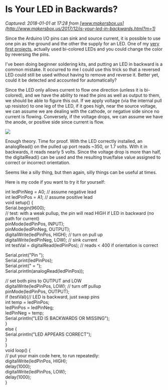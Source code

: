 # Is Your LED in Backwards?

_Captured: 2018-01-01 at 17:28 from [www.makersbox.us](http://www.makersbox.us/2017/12/is-your-led-in-backwards.html?m=1)_

Since the Arduino I/O pins can sink and source current, it is possible to use one pin as the ground and the other the supply for an LED. One of my [very first projects](http://www.instructables.com/id/Buggy-A-Crafty-Programmable-LED-Creature/), actually used bi-colored LEDs and you could change the color by reversing the pins.

I've been doing beginner soldering kits, and putting an LED in backward is a common mistake. It occurred to me I could use this trick so that a reversed LED could still be used without having to remove and reverse it. Better yet, could it be detected and accounted for automatically?

Since the LED only allows current to flow one direction (unless it is bi-colored), and we have the ability to read the pins as well as output to them, we should be able to figure this out. If we apply voltage (via the internal pull up resistor) to one leg of the LED, if it goes high, near the source voltage, we can assume we are dealing with the cathode, or negative side since no current is flowing. Conversely, if the voltage drops, we can assume we have the anode, or positive side since current is flow.

![](https://2.bp.blogspot.com/-vjGyf4kBmeI/WkfSLX-Q0CI/AAAAAAAAFAY/eKlo1rk94AsDHgjF4nkoEJRPJ-4NEIgPwCLcBGAs/s280/LEDs%2BSketch_bb.png)

Enough theory. Time for proof. With the LED correctly installed, an analogRead() on the pulled up port reads ~350, or 1.7 volts. With it in backwards, it reads nearly 5 volts. Since the voltage drop is more than half, the digitalRead() can be used and the resulting true/false value assigned to correct or incorrect orientation.

Seems like a silly thing, but then again, silly things can be useful at times.

Here is my code if you want to try it for yourself:

int ledPinNeg = A0; // assume negative lead  
int ledPinPos = A1; // assume positive lead  
void setup() {  
Serial.begin(9600);  
// test: with a weak pullup, the pin will read HIGH if LED in backward (no path for current)  
pinMode(ledPinPos, INPUT);  
pinMode(ledPinNeg, OUTPUT);  
digitalWrite(ledPinPos, HIGH); // turn on pull up  
digitalWrite(ledPinNeg, LOW); // sink current  
int testVal = digitalRead(ledPinPos); // reads < 400 if orientation is correct

Serial.print("Pin ");  
Serial.print(ledPinPos);  
Serial.print(" = ");  
Serial.println(analogRead(ledPinPos));

// set both pins to OUTPUT and LOW  
digitalWrite(ledPinPos, LOW); // turn off pullup  
pinMode(ledPinPos, OUTPUT);  
if (testVal){// LED is backward, just swap pins  
int temp = ledPinPos;  
ledPinPos = ledPinNeg;  
ledPinNeg = temp;  
Serial.println("LED IS BACKWARDS OR MISSING");  
}  
else {  
Serial.println("LED APPEARS CORRECT");  
}  
}  
void loop() {  
// put your main code here, to run repeatedly:  
digitalWrite(ledPinPos, HIGH);  
delay(1000);  
digitalWrite(ledPinPos, LOW);  
delay(1000);  
}
